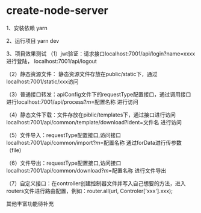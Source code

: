 # create-node-server

1、安装依赖
yarn

2、运行项目
yarn dev


3、项目效果测试
（1）jwt验证：请求接口localhost:7001/api/login?name=xxxx 进行登陆， localhost:7001/api/logout

（2）静态资源文件： 静态资源文件存放在public/static下，通过localhost:7001/static/xxx访问

（3）普通接口转发：apiConfig文件下的requestType配置接口，通过调用接口进行localhost:7001/api/process?_m_=配置名称 进行访问

（4）静态文件下载：文件存放在piblic/templates下，通过接口进行访问 localhost:7001/api/common/template/download?ident=文件名 进行访问

（5）文件导入：requestType配置接口,访问接口localhost:7001/api/common/import?_m_=配置名称 通过forData进行传参数（file）

（6）文件导出：requestType配置接口,访问接口localhost:7001/api/common/download?_m_=配置名称 进行文件导出

（7）自定义接口：在controller创建控制器文件并写入自己想要的方法，进入routers文件进行路由配置，例如：router.all(url, Controler['xxx'].xxx);

 
其他丰富功能待补充
 
